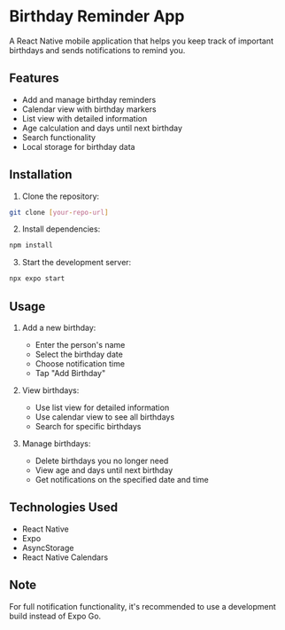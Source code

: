 # Birthday Reminder App

A React Native mobile application that helps you keep track of important birthdays and sends notifications to remind you.

## Features

- Add and manage birthday reminders
- Calendar view with birthday markers
- List view with detailed information
- Age calculation and days until next birthday
- Search functionality
- Local storage for birthday data

## Installation

1. Clone the repository:
```bash
git clone [your-repo-url]
```

2. Install dependencies:
```bash
npm install
```

3. Start the development server:
```bash
npx expo start
```

## Usage

1. Add a new birthday:
   - Enter the person's name
   - Select the birthday date
   - Choose notification time
   - Tap "Add Birthday"

2. View birthdays:
   - Use list view for detailed information
   - Use calendar view to see all birthdays
   - Search for specific birthdays

3. Manage birthdays:
   - Delete birthdays you no longer need
   - View age and days until next birthday
   - Get notifications on the specified date and time

## Technologies Used

- React Native
- Expo
- AsyncStorage
- React Native Calendars

## Note

For full notification functionality, it's recommended to use a development build instead of Expo Go.

